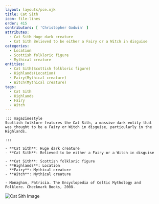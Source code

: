 ```yaml
---
layout: layouts/pce.njk
title: Cat Sith
icon: file-lines
order: 415
contributors: [ 'Christopher Godwin' ]
attributes:
  - Cat Sith Huge dark creature
  - Cat Sith Believed to be either a Fairy or a Witch in disguise
categories:
  - Location
  - Scottish folkloric figure
  - Mythical creature
entities:
  - Cat Sith(Scottish folkloric figure)
  - Highlands(Location)
  - Fairy(Mythical creature)
  - Witch(Mythical creature)
tags:
  - Cat Sith
  - Highlands
  - Fairy
  - Witch
---
```

``` tab [group1:Info]
::: magazinestyle
Scottish folklore features the Cat Sith, a massive dark entity that was thought to be a Fairy or Witch in disguise, particularly in the Highlands.

:::
```
``` tab [group1:Attributes]
- **Cat Sith**: Huge dark creature
- **Cat Sith**: Believed to be either a Fairy or a Witch in disguise
```
``` tab [group1:Entities]
- **Cat Sith**: Scottish folkloric figure
- **Highlands**: Location
- **Fairy**: Mythical creature
- **Witch**: Mythical creature
```
``` tab [group1:Sources]
- Monaghan, Patricia. The Encyclopedia of Celtic Mythology and Folklore. Checkmark Books, 2008.
```
![Cat Sith Image](https://upload.wikimedia.org/wikipedia/commons/3/38/Page_158_illustration_in_More_English_Fairy_Tales.png)
